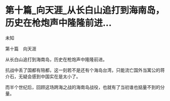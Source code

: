 # 第十篇_向天涯_从长白山追打到海南岛，历史在枪炮声中隆隆前进...

未知

第十篇　向天涯

从长白山追打到海南岛，历史在枪炮声中隆隆前进。

抗战中丢了国都有陪都，这一刻若不是还有个海岛台湾，只能流亡国外当寓公的蒋介石，无疑会感到中国实在是太小了。

而半个世纪后，回顾这场跨海之战的海南岛战役，也就有了当初谁也掂量不到的分量。